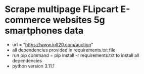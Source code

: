 # Scrape multipage FLipcart E-commerce websites 5g smartphones data

 - url = "https://www.iplt20.com/auction"
 - all dependencies provided in requirements.txt file
 - run pip command = pip install -r requirements.txt to install all dependencies
 - python version 3.11.1